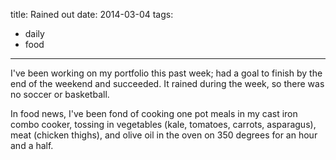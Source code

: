 title: Rained out
date: 2014-03-04
tags:
- daily
- food
---

I've been working on my portfolio this past week; had a goal to finish by the end of the weekend and succeeded. It rained during the week, so there was no soccer or basketball.

In food news, I've been fond of cooking one pot meals in my cast iron combo cooker, tossing in vegetables (kale, tomatoes, carrots, asparagus), meat (chicken thighs), and olive oil in the oven on 350 degrees for an hour and a half.
